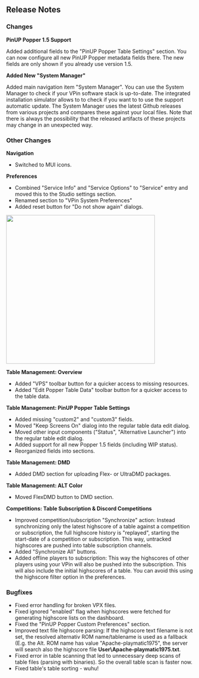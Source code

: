 ## Release Notes


### Changes

**PinUP Popper 1.5 Support**

Added additional fields to the "PinUP Popper Table Settings" section. You can now configure all new PinUP Popper metadata fields there. The new fields are only shown if you already use version 1.5.

**Added New "System Manager"**

Added main navigation item "System Manager". You can use the System Manager to check if your VPin software stack is up-to-date.
The integrated installation simulator allows to to check if you want to to use the support automatic update.
The System Manager uses the latest Github releases from various projects and compares these against your local files.
Note that there is always the possibility that the released artifacts of these projects may change in an unexpected way.


### Other Changes

**Navigation**

- Switched to MUI icons.

**Preferences**

- Combined "Service Info" and "Service Options" to "Service" entry and moved this to the Studio settings section.
- Renamed section to "VPin System Preferences"
- Added reset button for "Do not show again" dialogs.

<img src="https://github.com/syd711/vpin-studio/blob/main/documentation/misc/tray.png" width="400" />


**Table Management: Overview**

- Added "VPS" toolbar button for a quicker access to missing resources.
- Added "Edit Popper Table Data" toolbar button for a quicker access to the table data.

**Table Management: PinUP Popper Table Settings**

- Added missing "custom2" and "custom3" fields.
- Moved "Keep Screens On" dialog into the regular table data edit dialog.
- Moved other input components ("Status", "Alternative Launcher") into the regular table edit dialog.
- Added support for all new Popper 1.5 fields (including WIP status).
- Reorganized fields into sections.

**Table Management: DMD**

- Added DMD section for uploading Flex- or UltraDMD packages.

**Table Management: ALT Color**

- Moved FlexDMD button to DMD section.

**Competitions: Table Subscription & Discord Competitions**

- Improved competition/subscription "Synchronize" action: Instead synchronizing only the latest highscore of a table against a competition or subscription, the full highscore history is "replayed", starting the start-date of a competition or subscription. This way, untracked highscores are pushed into table subscription channels.
- Added "Synchronize All" buttons.
- Added offline players to subscription: This way the highscores of other players using your VPin will also be pushed into the subscription. This will also include the initial highscores of a table. You can avoid this using the highscore filter option in the preferences.


### Bugfixes

- Fixed error handling for broken VPX files.
- Fixed ignored "enabled" flag when highscores were fetched for generating highscore lists on the dashboard.
- Fixed the "PinUP Popper Custom Preferences" section.
- Improved text file highscore parsing: If the highscore text filename is not set, the resolved alternativ ROM name/tablename is used as a fallback (E.g. the Alt. ROM name has value \"Apache-playmatic1975\", the server will search also the highscore file **User\Apache-playmatic1975.txt**. 
- Fixed error in table scanning that led to unnecessary deep scans of table files (parsing with binaries). So the overall table scan is faster now.
- Fixed table's table sorting - wuhu!